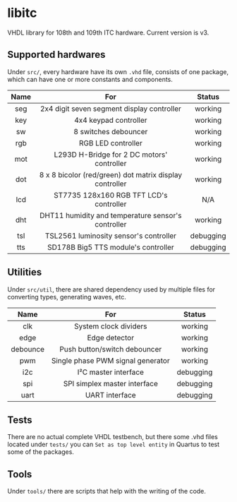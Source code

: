# libitc

VHDL library for 108th and 109th ITC hardware. Current version is v3.

## Supported hardwares

Under `src/`, every hardware have its own `.vhd` file, consists of one package, which can have one or more constants and components.

| Name |                           For                           |  Status   |
| :--: | :-----------------------------------------------------: | :-------: |
| seg  |       2x4 digit seven segment display controller        |  working  |
| key  |                  4x4 keypad controller                  |  working  |
|  sw  |                  8 switches debouncer                   |  working  |
| rgb  |                   RGB LED controller                    |  working  |
| mot  |       L293D H-Bridge for 2 DC motors' controller        |  working  |
| dot  | 8 x 8 bicolor (red/green) dot matrix display controller |  working  |
| lcd  |         ST7735 128x160 RGB TFT LCD's controller         |    N/A    |
| dht  |   DHT11 humidity and temperature sensor's controller    |  working  |
| tsl  |         TSL2561 luminosity sensor's controller          | debugging |
| tts  |           SD178B Big5 TTS module's controller           | debugging |

## Utilities

Under `src/util`, there are shared dependency used by multiple files for converting types, generating waves, etc.

|   Name   |                For                |  Status   |
| :------: | :-------------------------------: | :-------: |
|   clk    |       System clock dividers       |  working  |
|   edge   |           Edge detector           |  working  |
| debounce |   Push button/switch debouncer    |  working  |
|   pwm    | Single phase PWM signal generator |  working  |
|   i2c    |       I²C master interface        | debugging |
|   spi    |   SPI simplex master interface    | debugging |
|   uart   |          UART interface           | debugging |

## Tests

There are no actual complete VHDL testbench, but there some .vhd files located under `tests/` you can `Set as top level entity` in Quartus to test some of the packages.

## Tools

Under `tools/` there are scripts that help with the writing of the code.
